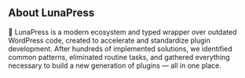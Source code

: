 ## About LunaPress

🌚 LunaPress is a modern ecosystem and typed wrapper over outdated WordPress code, created to accelerate and standardize plugin development.
After hundreds of implemented solutions, we identified common patterns, eliminated routine tasks, and gathered everything necessary to build a new generation of plugins — all in one place.
